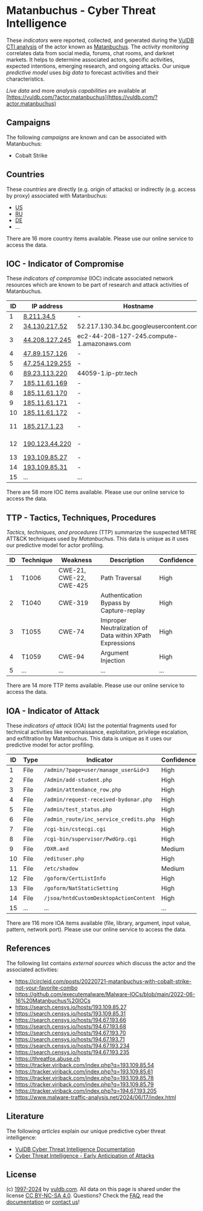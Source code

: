 # Matanbuchus - Cyber Threat Intelligence

These _indicators_ were reported, collected, and generated during the [VulDB CTI analysis](https://vuldb.com/?kb.cti) of the actor known as [Matanbuchus](https://vuldb.com/?actor.matanbuchus). The _activity monitoring_ correlates data from social media, forums, chat rooms, and darknet markets. It helps to determine associated actors, specific activities, expected intentions, emerging research, and ongoing attacks. Our unique _predictive model_ uses _big data_ to forecast activities and their characteristics.

_Live data_ and more _analysis capabilities_ are available at [https://vuldb.com/?actor.matanbuchus](https://vuldb.com/?actor.matanbuchus)

## Campaigns

The following _campaigns_ are known and can be associated with Matanbuchus:

* Cobalt Strike

## Countries

These _countries_ are directly (e.g. origin of attacks) or indirectly (e.g. access by proxy) associated with Matanbuchus:

* [US](https://vuldb.com/?country.us)
* [RU](https://vuldb.com/?country.ru)
* [DE](https://vuldb.com/?country.de)
* ...

There are 16 more country items available. Please use our online service to access the data.

## IOC - Indicator of Compromise

These _indicators of compromise_ (IOC) indicate associated network resources which are known to be part of research and attack activities of Matanbuchus.

ID | IP address | Hostname | Campaign | Confidence
-- | ---------- | -------- | -------- | ----------
1 | [8.211.34.5](https://vuldb.com/?ip.8.211.34.5) | - | - | High
2 | [34.130.217.52](https://vuldb.com/?ip.34.130.217.52) | 52.217.130.34.bc.googleusercontent.com | - | Medium
3 | [44.208.127.245](https://vuldb.com/?ip.44.208.127.245) | ec2-44-208-127-245.compute-1.amazonaws.com | Cobalt Strike | Medium
4 | [47.89.157.126](https://vuldb.com/?ip.47.89.157.126) | - | - | High
5 | [47.254.129.255](https://vuldb.com/?ip.47.254.129.255) | - | - | High
6 | [89.23.113.220](https://vuldb.com/?ip.89.23.113.220) | 44059-1.ip-ptr.tech | - | High
7 | [185.11.61.169](https://vuldb.com/?ip.185.11.61.169) | - | - | High
8 | [185.11.61.170](https://vuldb.com/?ip.185.11.61.170) | - | - | High
9 | [185.11.61.171](https://vuldb.com/?ip.185.11.61.171) | - | - | High
10 | [185.11.61.172](https://vuldb.com/?ip.185.11.61.172) | - | - | High
11 | [185.217.1.23](https://vuldb.com/?ip.185.217.1.23) | - | Cobalt Strike | High
12 | [190.123.44.220](https://vuldb.com/?ip.190.123.44.220) | - | Cobalt Strike | High
13 | [193.109.85.27](https://vuldb.com/?ip.193.109.85.27) | - | - | High
14 | [193.109.85.31](https://vuldb.com/?ip.193.109.85.31) | - | - | High
15 | ... | ... | ... | ...

There are 58 more IOC items available. Please use our online service to access the data.

## TTP - Tactics, Techniques, Procedures

_Tactics, techniques, and procedures_ (TTP) summarize the suspected MITRE ATT&CK techniques used by _Matanbuchus_. This data is unique as it uses our predictive model for actor profiling.

ID | Technique | Weakness | Description | Confidence
-- | --------- | -------- | ----------- | ----------
1 | T1006 | CWE-21, CWE-22, CWE-425 | Path Traversal | High
2 | T1040 | CWE-319 | Authentication Bypass by Capture-replay | High
3 | T1055 | CWE-74 | Improper Neutralization of Data within XPath Expressions | High
4 | T1059 | CWE-94 | Argument Injection | High
5 | ... | ... | ... | ...

There are 14 more TTP items available. Please use our online service to access the data.

## IOA - Indicator of Attack

These _indicators of attack_ (IOA) list the potential fragments used for technical activities like reconnaissance, exploitation, privilege escalation, and exfiltration by Matanbuchus. This data is unique as it uses our predictive model for actor profiling.

ID | Type | Indicator | Confidence
-- | ---- | --------- | ----------
1 | File | `/admin/?page=user/manage_user&id=3` | High
2 | File | `/Admin/add-student.php` | High
3 | File | `/admin/attendance_row.php` | High
4 | File | `/admin/request-received-bydonar.php` | High
5 | File | `/admin/test_status.php` | High
6 | File | `/admin_route/inc_service_credits.php` | High
7 | File | `/cgi-bin/cstecgi.cgi` | High
8 | File | `/cgi-bin/supervisor/PwdGrp.cgi` | High
9 | File | `/DXR.axd` | Medium
10 | File | `/edituser.php` | High
11 | File | `/etc/shadow` | Medium
12 | File | `/goform/CertListInfo` | High
13 | File | `/goform/NatStaticSetting` | High
14 | File | `/jsoa/hntdCustomDesktopActionContent` | High
15 | ... | ... | ...

There are 116 more IOA items available (file, library, argument, input value, pattern, network port). Please use our online service to access the data.

## References

The following list contains _external sources_ which discuss the actor and the associated activities:

* https://circleid.com/posts/20220721-matanbuchus-with-cobalt-strike-not-your-favorite-combo
* https://github.com/executemalware/Malware-IOCs/blob/main/2022-06-16%20Matanbuchus%20IOCs
* https://search.censys.io/hosts/193.109.85.27
* https://search.censys.io/hosts/193.109.85.31
* https://search.censys.io/hosts/194.67.193.66
* https://search.censys.io/hosts/194.67.193.68
* https://search.censys.io/hosts/194.67.193.70
* https://search.censys.io/hosts/194.67.193.71
* https://search.censys.io/hosts/194.67.193.234
* https://search.censys.io/hosts/194.67.193.235
* https://threatfox.abuse.ch
* https://tracker.viriback.com/index.php?q=193.109.85.54
* https://tracker.viriback.com/index.php?q=193.109.85.61
* https://tracker.viriback.com/index.php?q=193.109.85.78
* https://tracker.viriback.com/index.php?q=193.109.85.79
* https://tracker.viriback.com/index.php?q=194.67.193.205
* https://www.malware-traffic-analysis.net/2024/06/17/index.html

## Literature

The following _articles_ explain our unique predictive cyber threat intelligence:

* [VulDB Cyber Threat Intelligence Documentation](https://vuldb.com/?kb.cti)
* [Cyber Threat Intelligence - Early Anticipation of Attacks](https://www.scip.ch/en/?labs.20201022)

## License

(c) [1997-2024](https://vuldb.com/?kb.changelog) by [vuldb.com](https://vuldb.com/?kb.about). All data on this page is shared under the license [CC BY-NC-SA 4.0](https://creativecommons.org/licenses/by-nc-sa/4.0/). Questions? Check the [FAQ](https://vuldb.com/?kb.faq), read the [documentation](https://vuldb.com/?kb) or [contact us](https://vuldb.com/?contact)!
